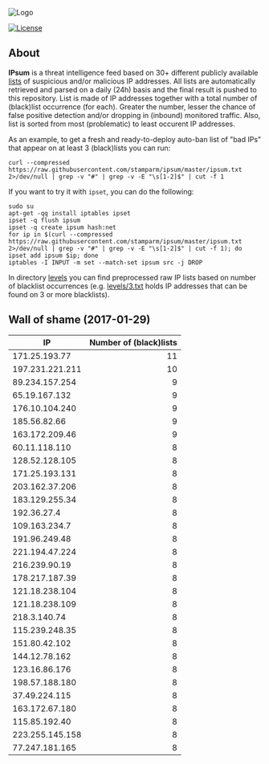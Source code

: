 ![Logo](logo.png)

[![License](https://img.shields.io/badge/license-Public_domain-red.svg)](https://wiki.creativecommons.org/wiki/Public_domain)

About
----

**IPsum** is a threat intelligence feed based on 30+ different publicly available [lists](https://github.com/stamparm/maltrail) of suspicious and/or malicious IP addresses. All lists are automatically retrieved and parsed on a daily (24h) basis and the final result is pushed to this repository. List is made of IP addresses together with a total number of (black)list occurrence (for each). Greater the number, lesser the chance of false positive detection and/or dropping in (inbound) monitored traffic. Also, list is sorted from most (problematic) to least occurent IP addresses.

As an example, to get a fresh and ready-to-deploy auto-ban list of "bad IPs" that appear on at least 3 (black)lists you can run:

```
curl --compressed https://raw.githubusercontent.com/stamparm/ipsum/master/ipsum.txt 2>/dev/null | grep -v "#" | grep -v -E "\s[1-2]$" | cut -f 1
```

If you want to try it with `ipset`, you can do the following:

```
sudo su
apt-get -qq install iptables ipset
ipset -q flush ipsum
ipset -q create ipsum hash:net
for ip in $(curl --compressed https://raw.githubusercontent.com/stamparm/ipsum/master/ipsum.txt 2>/dev/null | grep -v "#" | grep -v -E "\s[1-2]$" | cut -f 1); do ipset add ipsum $ip; done
iptables -I INPUT -m set --match-set ipsum src -j DROP
```

In directory [levels](levels) you can find preprocessed raw IP lists based on number of blacklist occurrences (e.g. [levels/3.txt](levels/3.txt) holds IP addresses that can be found on 3 or more blacklists).

Wall of shame (2017-01-29)
----

|IP|Number of (black)lists|
|---|--:|
171.25.193.77|11
197.231.221.211|10
89.234.157.254|9
65.19.167.132|9
176.10.104.240|9
185.56.82.66|9
163.172.209.46|9
60.11.118.110|8
128.52.128.105|8
171.25.193.131|8
203.162.37.206|8
183.129.255.34|8
192.36.27.4|8
109.163.234.7|8
191.96.249.48|8
221.194.47.224|8
216.239.90.19|8
178.217.187.39|8
121.18.238.104|8
121.18.238.109|8
218.3.140.74|8
115.239.248.35|8
151.80.42.102|8
144.12.78.162|8
123.16.86.176|8
198.57.188.180|8
37.49.224.115|8
163.172.67.180|8
115.85.192.40|8
223.255.145.158|8
77.247.181.165|8
